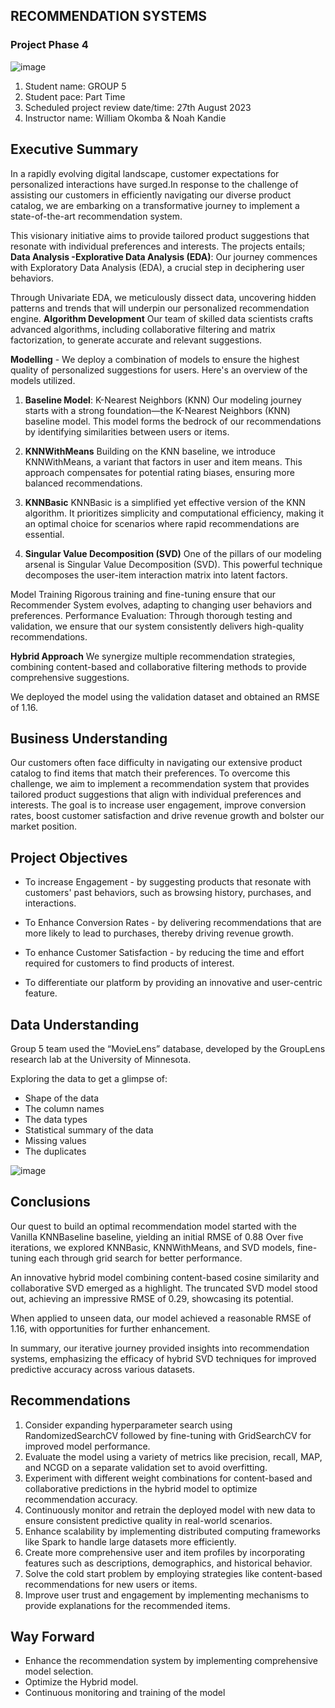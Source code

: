 ## RECOMMENDATION SYSTEMS

### Project Phase 4
![image](https://github.com/MbuguaKanai/Phase-4-Project-GROUP-5/assets/128227310/bf38a9e6-f776-4e44-8a8b-61461e1c6db2)

1. Student name: GROUP 5
2. Student pace: Part Time
3. Scheduled project review date/time: 27th August 2023
4. Instructor name: William Okomba & Noah Kandie

## Executive Summary

In a rapidly evolving digital landscape, customer expectations for personalized interactions have surged.In response to the challenge of assisting our customers in efficiently navigating our diverse product catalog, we are embarking on a transformative journey to implement a state-of-the-art recommendation system. 

This visionary initiative aims to provide tailored product suggestions that resonate with individual preferences and interests. The projects entails; **Data Analysis -Explorative Data Analysis (EDA)**: Our journey commences with Exploratory Data Analysis (EDA), a crucial step in deciphering user behaviors. 

Through Univariate EDA, we meticulously dissect data, uncovering hidden patterns and trends that will underpin our personalized recommendation engine. **Algorithm Development** Our team of skilled data scientists crafts advanced algorithms, including collaborative filtering and matrix factorization, to generate accurate and relevant suggestions.

**Modelling** - We deploy a combination of models to ensure the highest quality of personalized suggestions for users. Here's an overview of the models utilized.

1. **Baseline Model**: K-Nearest Neighbors (KNN) Our modeling journey starts with a strong foundation—the K-Nearest Neighbors (KNN) baseline model. This model forms the bedrock of our recommendations by identifying similarities between users or items.

2. **KNNWithMeans** Building on the KNN baseline, we introduce KNNWithMeans, a variant that factors in user and item means. This approach compensates for potential rating biases, ensuring more balanced recommendations.

3. **KNNBasic** KNNBasic is a simplified yet effective version of the KNN algorithm. It prioritizes simplicity and computational efficiency, making it an optimal choice for scenarios where rapid recommendations are essential.

4. **Singular Value Decomposition (SVD)** One of the pillars of our modeling arsenal is Singular Value Decomposition (SVD). This powerful technique decomposes the user-item interaction matrix into latent factors.

Model Training Rigorous training and fine-tuning ensure that our Recommender System evolves, adapting to changing user behaviors and preferences. Performance Evaluation: Through thorough testing and validation, we ensure that our system consistently delivers high-quality recommendations.

**Hybrid Approach** We synergize multiple recommendation strategies, combining content-based and collaborative filtering methods to provide comprehensive suggestions.

We deployed the model using the validation dataset and obtained an RMSE of 1.16.

## Business Understanding

Our customers often face difficulty in navigating our extensive product catalog to find items that match their preferences. To overcome this challenge, we aim to implement a recommendation system that provides tailored product suggestions that align with individual preferences and interests. The goal is to increase user engagement, improve conversion rates, boost customer satisfaction and drive revenue growth and bolster our market position.

## Project Objectives
* To increase Engagement - by suggesting products that resonate with customers' past behaviors, such as browsing history, purchases, and interactions.

* To Enhance Conversion Rates - by delivering recommendations that are more likely to lead to purchases, thereby driving revenue growth.

* To enhance Customer Satisfaction - by reducing the time and effort required for customers to find products of interest.

* To differentiate our platform by providing an innovative and user-centric feature.
   
## Data Understanding

Group 5 team used the “MovieLens” database, developed by the GroupLens research lab at the University of Minnesota.

Exploring the data to get a glimpse of:

* Shape of the data
* The column names
* The data types
* Statistical summary of the data
* Missing values
* The duplicates

![image](https://github.com/AkelleWaguma/Project_Phase4_RecommendationSystems_Group5/assets/134859044/cc729be4-272c-4bda-a885-d617ddf063b4)

## Conclusions

Our quest to build an optimal recommendation model started with the Vanilla KNNBaseline baseline, yielding an initial RMSE of 0.88 Over five iterations, we explored KNNBasic, KNNWithMeans, and SVD models, fine-tuning each through grid search for better performance.

An innovative hybrid model combining content-based cosine similarity and collaborative SVD emerged as a highlight. The truncated SVD model stood out, achieving an impressive RMSE of 0.29, showcasing its potential.

When applied to unseen data, our model achieved a reasonable RMSE of 1.16, with opportunities for further enhancement.

In summary, our iterative journey provided insights into recommendation systems, emphasizing the efficacy of hybrid SVD techniques for improved predictive accuracy across various datasets.

## Recommendations

1. Consider expanding hyperparameter search using RandomizedSearchCV followed by fine-tuning with GridSearchCV for improved model performance.
2. Evaluate the model using a variety of metrics like precision, recall, MAP, and NCGD on a separate validation set to avoid overfitting.
3. Experiment with different weight combinations for content-based and collaborative predictions in the hybrid model to optimize recommendation accuracy.
4. Continuously monitor and retrain the deployed model with new data to ensure consistent predictive quality in real-world scenarios.
5. Enhance scalability by implementing distributed computing frameworks like Spark to handle large datasets more efficiently.
6. Create more comprehensive user and item profiles by incorporating features such as descriptions, demographics, and historical behavior.
7. Solve the cold start problem by employing strategies like content-based recommendations for new users or items.
8. Improve user trust and engagement by implementing mechanisms to provide explanations for the recommended items.

## Way Forward

* Enhance the recommendation system by implementing comprehensive model selection.
* Optimize the Hybrid model.
* Continuous monitoring and training of the model

